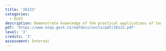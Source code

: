 ```yaml
---
title: '26123'
categories:
  - ELE3
description: Demonstrate knowledge of the practical applications of logic circuits
pdf: 'https://www.nzqa.govt.nz/nqfdocs/units/pdf/26123.pdf'
level: '3'
credits: '3'
assessment: Internal
---
```


